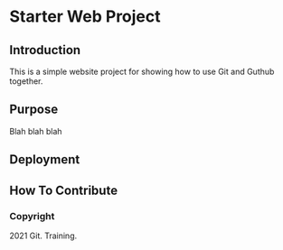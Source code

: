# Starter Web Project

## Introduction

This is a simple website project for showing how to use Git and Guthub together.

## Purpose
Blah blah blah

## Deployment

## How To Contribute

### Copyright
2021 Git. Training.